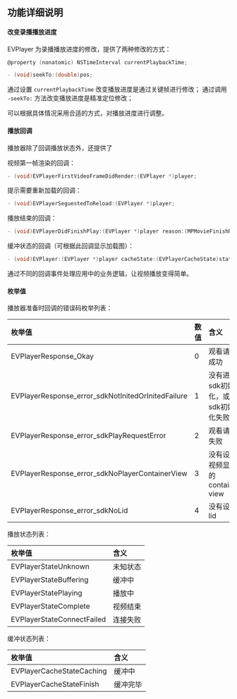 ## 功能详细说明

#### 改变录播播放进度
EVPlayer 为录播播放进度的修改，提供了两种修改的方式：

```objective-c
@property (nonatomic) NSTimeInterval currentPlaybackTime;
```

```objective-c
- (void)seekTo:(double)pos;
```

通过设置 `currentPlaybackTime` 改变播放进度是通过关键帧进行修改；
通过调用 `-seekTo:` 方法改变播放进度是精准定位修改；

可以根据具体情况采用合适的方式，对播放进度进行调整。


#### 播放回调
播放器除了回调播放状态外，还提供了

视频第一帧渲染的回调：

```objective-c
- (void)EVPlayerFirstVideoFrameDidRender:(EVPlayer *)player;
```

提示需要重新加载的回调：

```objective-c
- (void)EVPlayerSeguestedToReload:(EVPlayer *)player;
```

播放结束的回调：

```objective-c
- (void)EVPlayerDidFinishPlay:(EVPlayer *)player reason:(MPMovieFinishReason)reason;
```

缓冲状态的回调（可根据此回调显示加载图）：

```objective-c
- (void)EVPlayer:(EVPlayer *)player cacheState:(EVPlayerCacheState)state;
```

通过不同的回调事件处理应用中的业务逻辑，让视频播放变得简单。

#### 枚举值
播放器准备时回调的错误码枚举列表：

|枚举值|数值|含义|
|:--|:--|:--|
|EVPlayerResponse_Okay|0|观看请求成功|
|EVPlayerResponse_error_sdkNotInitedOrInitedFailure|1|没有进行sdk初始化，或者sdk初始化失败|
|EVPlayerResponse_error_sdkPlayRequestError|2|观看请求失败|
|EVPlayerResponse_error_sdkNoPlayerContainerView|3|没有设置视频显示的 container view|
|EVPlayerResponse_error_sdkNoLid|4|没有设置 lid|

播放状态列表：

|枚举值|含义|
|:--|:--|
|EVPlayerStateUnknown|未知状态|
|EVPlayerStateBuffering|缓冲中|
|EVPlayerStatePlaying|播放中|
|EVPlayerStateComplete|视频结束|
|EVPlayerStateConnectFailed|连接失败|

缓冲状态列表：

|枚举值|含义|
|:--|:--|
|EVPlayerCacheStateCaching|缓冲中|
|EVPlayerCacheStateFinish|缓冲完毕|

